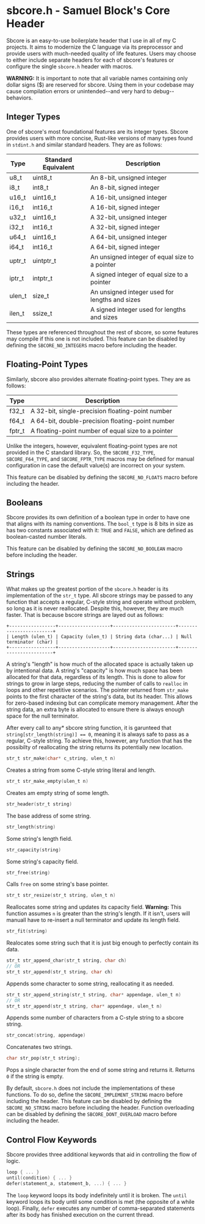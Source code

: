 # sbcore.h - Samuel Block's Core Header
Sbcore is an easy-to-use boilerplate header that I use in all of my C projects. It aims to modernize the C language via its preprocessor and provide users with much-needed quality of life features. Users may choose to either include separate headers for each of sbcore's features or configure the single `sbcore.h` header with macros.

**WARNING:** It is important to note that all variable names containing only dollar signs ($) are reserved for sbcore. Using them in your codebase may cause compilation errors or unintended--and very hard to debug--behaviors.

## Integer Types
One of sbcore's most foundational features are its integer types. Sbcore provides users with more concise, Rust-like versions of many types found in `stdint.h` and similar standard headers. They are as follows:

|Type   |Standard Equivalent|Description                                   |
|-------|-------------------|----------------------------------------------|
|u8\_t  |uint8\_t           |An 8-bit, unsigned integer                    |
|i8\_t  |int8\_t            |An 8-bit, signed integer                      |
|u16\_t |uint16\_t          |A 16-bit, unsigned integer                    |
|i16\_t |int16\_t           |A 16-bit, signed integer                      |
|u32\_t |uint16\_t          |A 32-bit, unsigned integer                    |
|i32\_t |int16\_t           |A 32-bit, signed integer                      |
|u64\_t |uint16\_t          |A 64-bit, unsigned integer                    |
|i64\_t |int16\_t           |A 64-bit, signed integer                      |
|uptr\_t|uintptr\_t         |An unsigned integer of equal size to a pointer|
|iptr\_t|intptr\_t          |A signed integer of equal size to a pointer   |
|ulen\_t|size\_t            |An unsigned integer used for lengths and sizes|
|ilen\_t|ssize\_t           |A signed integer used for lengths and sizes   |

These types are referenced throughout the rest of sbcore, so some features may compile if this one is not included. This feature can be disabled by defining the `SBCORE_NO_INTEGERS` macro before including the header.

## Floating-Point Types
Similarly, sbcore also provides alternate floating-point types. They are as follows:

|Type   |Description                                       |
|-------|--------------------------------------------------|
|f32\_t |A 32-bit, single-precision floating-point number  |
|f64\_t |A 64-bit, double-precision floating-point number  |
|fptr\_t|A floating-point number of equal size to a pointer|

Unlike the integers, however, equivalent floating-point types are not provided in the C standard library. So, the `SBCORE_F32_TYPE`, `SBCORE_F64_TYPE`, and `SBCORE_FPTR_TYPE` macros may be defined for manual configuration in case the default value(s) are incorrect on your system.

This feature can be disabled by defining the `SBCORE_NO_FLOATS` macro before including the header.

## Booleans
Sbcore provides its own definition of a boolean type in order to have one that aligns with its naming conventions. The `bool_t` type is 8 bits in size as has two constants associated with it: `TRUE` and `FALSE`, which are defined as boolean-casted number literals.

This feature can be disabled by defining the `SBCORE_NO_BOOLEAN` macro before including the header.

## Strings
What makes up the greatest portion of the `sbcore.h` header is its implementation of the `str_t` type. All sbcore strings may be passed to any function that accepts a regular, C-style string and operate without problem, so long as it is never reallocated. Despite this, however, they are much faster. That is because bscore strings are layed out as follows:
```
+-----------------+-------------------+-----------------------+------------------------+
| Length (ulen_t) | Capacity (ulen_t) | String data (char...) | Null terminator (char) |
+-----------------+-------------------+-----------------------+------------------------+
```
A string's "length" is how much of the allocated space is actually taken up by intentional data. A string's "capacity" is how much space has been allocated for that data, regardless of its length. This is done to allow for strings to grow in large steps, reducing the number of calls to `realloc` in loops and other repetitive scenarios. The pointer returned from `str_make` points to the first character of the string's data, but its header. This allows for zero-based indexing but can complicate memory management. After the string data, an extra byte is allocated to ensure there is always enough space for the null terminator.

After every call to any* sbcore string function, it is garunteed that `string[str_length(string)] == 0`, meaning it is always safe to pass as a regular, C-style string. To achieve this, however, any function that has the possibilty of reallocating the string returns its potentially new location.

```c
str_t str_make(char* c_string, ulen_t n)
```
Creates a string from some C-style string literal and length.

```c
str_t str_make_empty(ulen_t n)
```
Creates am empty string of some length.

```c
str_header(str_t string)
```
The base address of some string.

```c
str_length(string)
```
Some string's length field.

```c
str_capacity(string)
```
Some string's capacity field.

```c
str_free(string)
```
Calls `free` on some string's base pointer.

```c
str_t str_resize(str_t string, ulen_t n)
```
Reallocates some string and updates its capacity field. **Warning:** This function assumes `n` is greater than the string's length. If it isn't, users will manuall have to re-insert a null terminator and update its length field.

```c
str_fit(string)
```
Realocates some string such that it is just big enough to perfectly contain its data.

```c
str_t str_append_char(str_t string, char ch)
// OR
str_t str_append(str_t string, char ch)
```
Appends some character to some string, reallocating it as needed.

```c
str_t str_append_string(str_t string, char* appendage, ulen_t n)
// OR
str_t str_append(str_t string, char* appendage, ulen_t n)
```
Appends some number of characters from a C-style string to a sbcore string.

```c
str_concat(string, appendage)
```
Concatenates two strings.

```c
char str_pop(str_t string);
```
Pops a single character from the end of some string and returns it. Returns `0` if the string is empty.

By default, `sbcore.h` does not include the implementations of these functions. To do so, define the `SBCORE_IMPLEMENT_STRING` macro before including the header. This feature can be disabled by defining the `SBCORE_NO_STRING` macro before including the header. Function overloading can be disabled by defining the `SBCORE_DONT_OVERLOAD` macro before including the header.

## Control Flow Keywords
Sbcore provides three additional keywords that aid in controlling the flow of logic.

```c
loop { ... }
until(condition) { ... }
defer(statement_a, statement_b, ...) { ... }
```

The `loop` keyword loops its body indefinitely until it is broken. The `until` keyword loops its body until some condition is met (the opposite of a while loop). Finally, `defer` executes any number of comma-separated statements after its body has finished execution on the current thread.

